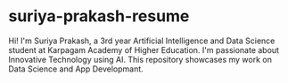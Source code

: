 # suriya-prakash-resume
Hi! I'm Suriya Prakash, a 3rd year Artificial Intelligence and Data Science student at Karpagam Academy of Higher Education. I'm passionate about Innovative Technology using AI. This repository showcases my work on Data Science and App Developmant.
